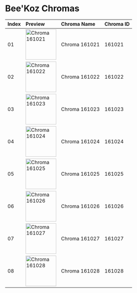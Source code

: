 # Bee'Koz Chromas

| Index | Preview | Chroma Name | Chroma ID |
|:---|:---|:---|:---|
| 01 | <img src='https://raw.communitydragon.org/latest/plugins/rcp-be-lol-game-data/global/default/v1/champion-chroma-images/161/161021.png' alt='Chroma 161021' width='100'> | Chroma 161021 | 161021 |
| 02 | <img src='https://raw.communitydragon.org/latest/plugins/rcp-be-lol-game-data/global/default/v1/champion-chroma-images/161/161022.png' alt='Chroma 161022' width='100'> | Chroma 161022 | 161022 |
| 03 | <img src='https://raw.communitydragon.org/latest/plugins/rcp-be-lol-game-data/global/default/v1/champion-chroma-images/161/161023.png' alt='Chroma 161023' width='100'> | Chroma 161023 | 161023 |
| 04 | <img src='https://raw.communitydragon.org/latest/plugins/rcp-be-lol-game-data/global/default/v1/champion-chroma-images/161/161024.png' alt='Chroma 161024' width='100'> | Chroma 161024 | 161024 |
| 05 | <img src='https://raw.communitydragon.org/latest/plugins/rcp-be-lol-game-data/global/default/v1/champion-chroma-images/161/161025.png' alt='Chroma 161025' width='100'> | Chroma 161025 | 161025 |
| 06 | <img src='https://raw.communitydragon.org/latest/plugins/rcp-be-lol-game-data/global/default/v1/champion-chroma-images/161/161026.png' alt='Chroma 161026' width='100'> | Chroma 161026 | 161026 |
| 07 | <img src='https://raw.communitydragon.org/latest/plugins/rcp-be-lol-game-data/global/default/v1/champion-chroma-images/161/161027.png' alt='Chroma 161027' width='100'> | Chroma 161027 | 161027 |
| 08 | <img src='https://raw.communitydragon.org/latest/plugins/rcp-be-lol-game-data/global/default/v1/champion-chroma-images/161/161028.png' alt='Chroma 161028' width='100'> | Chroma 161028 | 161028 |
